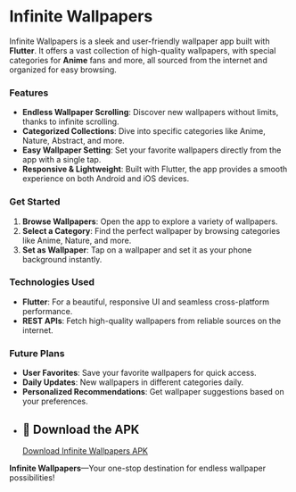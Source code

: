 
# Infinite Wallpapers

Infinite Wallpapers is a sleek and user-friendly wallpaper app built with **Flutter**. It offers a vast collection of high-quality wallpapers, with special categories for **Anime** fans and more, all sourced from the internet and organized for easy browsing. 

### Features
- **Endless Wallpaper Scrolling**: Discover new wallpapers without limits, thanks to infinite scrolling.
- **Categorized Collections**: Dive into specific categories like Anime, Nature, Abstract, and more.
- **Easy Wallpaper Setting**: Set your favorite wallpapers directly from the app with a single tap.
- **Responsive & Lightweight**: Built with Flutter, the app provides a smooth experience on both Android and iOS devices.

### Get Started
1. **Browse Wallpapers**: Open the app to explore a variety of wallpapers.
2. **Select a Category**: Find the perfect wallpaper by browsing categories like Anime, Nature, and more.
3. **Set as Wallpaper**: Tap on a wallpaper and set it as your phone background instantly.

### Technologies Used
- **Flutter**: For a beautiful, responsive UI and seamless cross-platform performance.
- **REST APIs**: Fetch high-quality wallpapers from reliable sources on the internet.

### Future Plans
- **User Favorites**: Save your favorite wallpapers for quick access.
- **Daily Updates**: New wallpapers in different categories daily.
- **Personalized Recommendations**: Get wallpaper suggestions based on your preferences.
- ## 📲 Download the APK
     [Download Infinite Wallpapers APK](https://github.com/Deependrakashya/infinite_wallpapers/releases/download/Release/infiniteWallpapers.apk)  

**Infinite Wallpapers**—Your one-stop destination for endless wallpaper possibilities!
